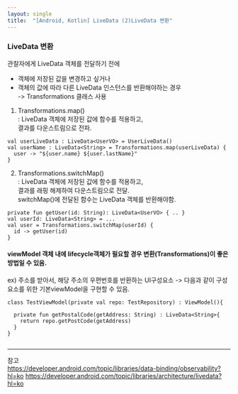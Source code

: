 ```yaml
---
layout: single
title:  "[Android, Kotlin] LiveData (2)LiveData 변환"
---
```


### LiveData 변환   
관찰자에게 LiveData 객체를 전달하기 전에   
- 객체에 저장된 값을 변경하고 싶거나   
- 객체의 값에 따라 다른 LiveData 인스턴스를 반환해야하는 경우   
-> Transformations 클래스 사용   
   
1. Transformations.map()   
: LiveData 객체에 저장된 값에 함수를 적용하고,   
결과를 다운스트림으로 전파.   
```
val userLiveData : LiveData<UserVO> = UserLiveData()
val userName : LiveData<String> = Transformations.map(userLiveData) {
  user -> "${user.name} ${user.lastName}" 
}
```   


2. Transformations.switchMap()   
: LiveData 객체에 저장된 값에 함수를 적용하고,   
결과를 래핑 해제하여 다운스트림으로 전달.   
switchMap()에 전달된 함수는 LiveData 객체를 반환해야함.   
```
private fun getUser(id: String): LiveData<UserVO> { .. }
val userId: LiveData<String> = ...
val user = Transformations.switchMap(userId) { 
  id -> getUser(id)
}
```
   
   
#### viewModel 객체 내에 lifecycle객체가 필요할 경우 변환(Transformations)이 좋은 방법일 수 있음.   
ex) 주소를 받아서, 해당 주소의 우편번호를 반환하는 UI구성요소
-> 다음과 같이 구성요소를 위한 기본viewModel을 구현할 수 있음.
```
class TestViewModel(private val repo: TestRepository) : ViewModel(){
  
  private fun getPostalCode(getAddress: String) : LiveData<String>{
    return repo.getPostCode(getAddress)
  }
}
```
   
```

```
***
참고  
<https://developer.android.com/topic/libraries/data-binding/observability?hl=ko>
<https://developer.android.com/topic/libraries/architecture/livedata?hl=ko>

